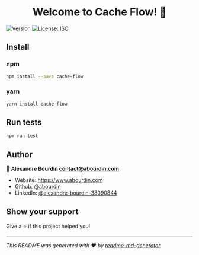 <h1 align="center">Welcome to Cache Flow! 👋</h1>
<p>
  <img alt="Version" src="https://img.shields.io/badge/version-1.0.0-blue.svg?cacheSeconds=2592000" />
  <a href="#" target="_blank">
    <img alt="License: ISC" src="https://img.shields.io/badge/License-ISC-yellow.svg" />
  </a>
</p>

## Install

### npm

```sh
npm install --save cache-flow
```

### yarn

```sh
yarn install cache-flow
```

## Run tests

```sh
npm run test
```

## Author

👤 **Alexandre Bourdin <contact@abourdin.com>**

* Website: https://www.abourdin.com
* Github: [@abourdin](https://github.com/abourdin)
* LinkedIn: [@alexandre-bourdin-38090844](https://linkedin.com/in/alexandre-bourdin-38090844)

## Show your support

Give a ⭐️ if this project helped you!

***
_This README was generated with ❤️ by [readme-md-generator](https://github.com/kefranabg/readme-md-generator)_
